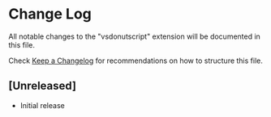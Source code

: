 # Change Log

All notable changes to the "vsdonutscript" extension will be documented in this file.

Check [Keep a Changelog](http://keepachangelog.com/) for recommendations on how to structure this file.

## [Unreleased]

- Initial release